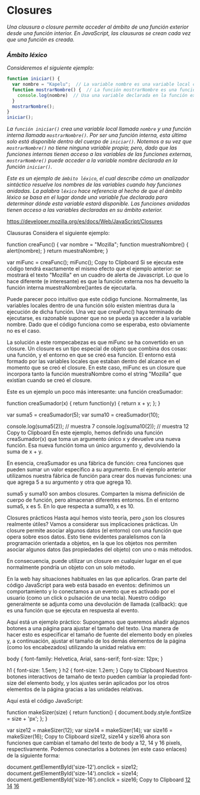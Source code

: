 # Closures

*Una clausura o closure permite acceder al ámbito de una función exterior desde una función interior. En JavaScript, las clausuras se crean cada vez que una función es creada.*

### ***Ámbito léxico***
*Consideremos el siguiente ejemplo:*

```js
function iniciar() {
  var nombre = "Kapelu";  // La variable nombre es una variable local creada por iniciar.
  function mostrarNombre() {  // La función mostrarNombre es una función interna, una clausura.
    console.log(nombre)  // Usa una variable declarada en la función externa.
  }
  mostrarNombre();
}
iniciar();
```

*La `función iniciar()` crea una variable local llamada `nombre` y una función interna llamada `mostrarNombre()`. Por ser una función interna, esta última solo está disponible dentro del cuerpo de `iniciar()`. Notemos a su vez que `mostrarNombre()` no tiene ninguna variable propia; pero, dado que las funciones internas tienen acceso a las variables de las funciones externas, `mostrarNombre()` puede acceder a la variable nombre declarada en la función `iniciar()`.*

*Este es un ejemplo de `ámbito léxico`, el cual describe cómo un analizador sintáctico resuelve los nombres de las variables cuando hay funciones anidadas. La palabra `léxico` hace referencia al hecho de que el ámbito léxico se basa en el lugar donde una variable fue declarada para determinar dónde esta variable estará disponible. Las funciones anidadas tienen acceso a las variables declaradas en su ámbito exterior.*


https://developer.mozilla.org/es/docs/Web/JavaScript/Closures


Clausuras
Considera el siguiente ejemplo:

function creaFunc() {
  var nombre = "Mozilla";
  function muestraNombre() {
    alert(nombre);
  }
  return muestraNombre;
}

var miFunc = creaFunc();
miFunc();
Copy to Clipboard
Si se ejecuta este código tendrá exactamente el mismo efecto que el ejemplo anterior: se mostrará el texto "Mozilla" en un cuadro de alerta de Javascript. Lo que lo hace diferente (e interesante) es que la función externa nos ha devuelto la función interna muestraNombre()antes de ejecutarla.

Puede parecer poco intuitivo que este código funcione. Normalmente, las variables locales dentro de una función sólo existen mientras dura la ejecución de dicha función. Una vez que creaFunc() haya terminado de ejecutarse, es razonable suponer que no se pueda ya acceder a la variable nombre. Dado que el código funciona como se esperaba, esto obviamente no es el caso.

La solución a este rompecabezas es que miFunc se ha convertido en un closure. Un closure es un tipo especial de objeto que combina dos cosas: una función, y el entorno en que se creó esa función. El entorno está formado por las variables locales que estaban dentro del alcance en el momento que se creó el closure. En este caso, miFunc es un closure que incorpora tanto la función muestraNombre como el string "Mozilla" que existían cuando se creó el closure.

Este es un ejemplo un poco más interesante: una función creaSumador:

function creaSumador(x) {
  return function(y) {
    return x + y;
  };
}

var suma5 = creaSumador(5);
var suma10 = creaSumador(10);

console.log(suma5(2));  // muestra 7
console.log(suma10(2)); // muestra 12
Copy to Clipboard
En este ejemplo, hemos definido una función creaSumador(x) que toma un argumento único x y devuelve una nueva función. Esa nueva función toma un único argumento y, devolviendo la suma de x + y.

En esencia, creaSumador es una fábrica de función: crea funciones que pueden sumar un valor específico a su argumento. En el ejemplo anterior utilizamos nuestra fábrica de función para crear dos nuevas funciones: una que agrega 5 a su argumento y otra que agrega 10.

suma5 y suma10 son ambos closures. Comparten la misma definición de cuerpo de función, pero almacenan diferentes entornos. En el entorno suma5, x es 5. En lo que respecta a suma10, x es 10.

Closures prácticos
Hasta aquí hemos visto teoría, pero ¿son los closures realmente útiles? Vamos a considerar sus implicaciones prácticas. Un closure permite asociar algunos datos (el entorno) con una función que opera sobre esos datos. Esto tiene evidentes paralelismos con la programación orientada a objetos, en la que los objetos nos permiten asociar algunos datos (las propiedades del objeto) con uno o más métodos.

En consecuencia, puede utilizar un closure en cualquier lugar en el que normalmente pondría un objeto con un solo método.

En la web hay situaciones habituales en las que aplicarlos. Gran parte del código JavaScript para web está basado en eventos: definimos un comportamiento y lo conectamos a un evento que es activado por el usuario (como un click o pulsación de una tecla). Nuestro código generalmente se adjunta como una devolución de llamada (callback): que es una función que se ejecuta en respuesta al evento.

Aquí está un ejemplo práctico: Supongamos que queremos añadir algunos botones a una página para ajustar el tamaño del texto. Una manera de hacer esto es especificar el tamaño de fuente del elemento body en píxeles y, a continuación, ajustar el tamaño de los demás elementos de la página (como los encabezados) utilizando la unidad relativa em:

body {
  font-family: Helvetica, Arial, sans-serif;
  font-size: 12px;
}

h1 {
  font-size: 1.5em;
}
h2 {
  font-size: 1.2em;
}
Copy to Clipboard
Nuestros botones interactivos de tamaño de texto pueden cambiar la propiedad font-size del elemento body, y los ajustes serán aplicados por los otros elementos de la página gracias a las unidades relativas.

Aquí está el código JavaScript:

function makeSizer(size) {
  return function() {
    document.body.style.fontSize = size + 'px';
  };
}

var size12 = makeSizer(12);
var size14 = makeSizer(14);
var size16 = makeSizer(16);
Copy to Clipboard
size12, size14 y size16 ahora son funciones que cambian el tamaño del texto de body a 12, 14 y 16 pixels, respectivamente. Podemos conectarlos a botones (en este caso enlaces) de la siguiente forma:

document.getElementById('size-12').onclick = size12;
document.getElementById('size-14').onclick = size14;
document.getElementById('size-16').onclick = size16;
Copy to Clipboard
<a href="#" id="size-12">12</a>
<a href="#" id="size-14">14</a>
<a href="#" id="size-16">16</a>